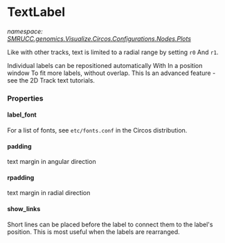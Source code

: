 ﻿# TextLabel
_namespace: [SMRUCC.genomics.Visualize.Circos.Configurations.Nodes.Plots](./index.md)_

Like with other tracks, text is limited to a radial range by setting
 ``r0`` And ``r1``.

 Individual labels can be repositioned automatically With In a
 position window To fit more labels, without overlap. This Is an
 advanced feature - see the 2D Track text tutorials.




### Properties

#### label_font
For a list of fonts, see ``etc/fonts.conf`` in the Circos distribution.
#### padding
text margin in angular direction
#### rpadding
text margin in radial direction
#### show_links
Short lines can be placed before the label to connect them to the
 label's position. This is most useful when the labels are
 rearranged.
